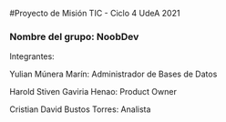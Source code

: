 #Proyecto de Misión TIC - Ciclo 4 UdeA 2021

### Nombre del grupo: NoobDev

Integrantes:

Yulian Múnera Marín: Administrador de Bases de Datos


Harold Stiven Gaviria Henao: Product Owner


Cristian David Bustos Torres: Analista
